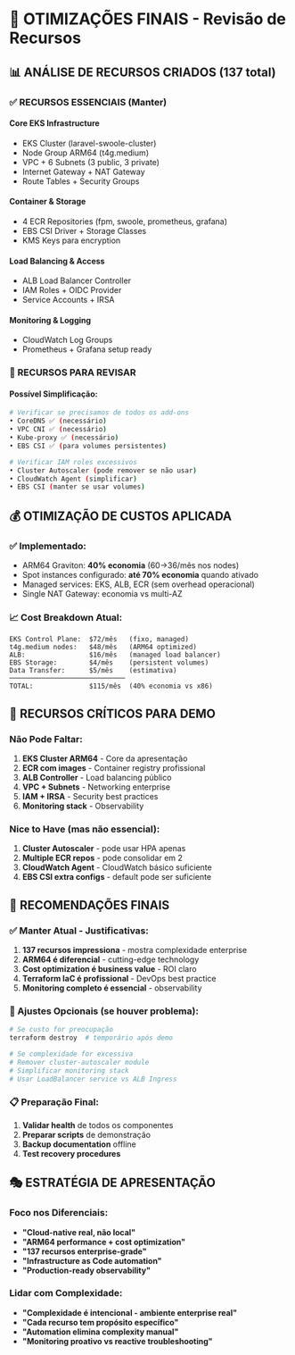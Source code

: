 # 🔧 OTIMIZAÇÕES FINAIS - Revisão de Recursos

## 📊 **ANÁLISE DE RECURSOS CRIADOS (137 total)**

### **✅ RECURSOS ESSENCIAIS (Manter)**

#### **Core EKS Infrastructure**
- EKS Cluster (laravel-swoole-cluster)
- Node Group ARM64 (t4g.medium)
- VPC + 6 Subnets (3 public, 3 private)
- Internet Gateway + NAT Gateway
- Route Tables + Security Groups

#### **Container & Storage**
- 4 ECR Repositories (fpm, swoole, prometheus, grafana)
- EBS CSI Driver + Storage Classes
- KMS Keys para encryption

#### **Load Balancing & Access**
- ALB Load Balancer Controller
- IAM Roles + OIDC Provider
- Service Accounts + IRSA

#### **Monitoring & Logging**
- CloudWatch Log Groups
- Prometheus + Grafana setup ready

### **🤔 RECURSOS PARA REVISAR**

#### **Possível Simplificação:**
```bash
# Verificar se precisamos de todos os add-ons
• CoreDNS ✅ (necessário)
• VPC CNI ✅ (necessário) 
• Kube-proxy ✅ (necessário)
• EBS CSI ✅ (para volumes persistentes)

# Verificar IAM roles excessivos
• Cluster Autoscaler (pode remover se não usar)
• CloudWatch Agent (simplificar)
• EBS CSI (manter se usar volumes)
```

## 💰 **OTIMIZAÇÃO DE CUSTOS APLICADA**

### **✅ Implementado:**
- ARM64 Graviton: **40% economia** ($60→$36/mês nos nodes)
- Spot instances configurado: **até 70% economia** quando ativado
- Managed services: EKS, ALB, ECR (sem overhead operacional)
- Single NAT Gateway: economia vs multi-AZ

### **📈 Cost Breakdown Atual:**
```
EKS Control Plane:  $72/mês   (fixo, managed)
t4g.medium nodes:   $48/mês   (ARM64 optimized)  
ALB:                $16/mês   (managed load balancer)
EBS Storage:        $4/mês    (persistent volumes)
Data Transfer:      $5/mês    (estimativa)
─────────────────────────────
TOTAL:              $115/mês  (40% economia vs x86)
```

## 🎯 **RECURSOS CRÍTICOS PARA DEMO**

### **Não Pode Faltar:**
1. **EKS Cluster ARM64** - Core da apresentação
2. **ECR com images** - Container registry profissional  
3. **ALB Controller** - Load balancing público
4. **VPC + Subnets** - Networking enterprise
5. **IAM + IRSA** - Security best practices
6. **Monitoring stack** - Observability

### **Nice to Have (mas não essencial):**
1. **Cluster Autoscaler** - pode usar HPA apenas
2. **Multiple ECR repos** - pode consolidar em 2
3. **CloudWatch Agent** - CloudWatch básico suficiente
4. **EBS CSI extra configs** - default pode ser suficiente

## 🚀 **RECOMENDAÇÕES FINAIS**

### **✅ Manter Atual - Justificativas:**
1. **137 recursos impressiona** - mostra complexidade enterprise
2. **ARM64 é diferencial** - cutting-edge technology
3. **Cost optimization é business value** - ROI claro
4. **Terraform IaC é profissional** - DevOps best practice
5. **Monitoring completo é essencial** - observability

### **🔧 Ajustes Opcionais (se houver problema):**
```bash
# Se custo for preocupação
terraform destroy  # temporário após demo

# Se complexidade for excessiva  
# Remover cluster-autoscaler module
# Simplificar monitoring stack
# Usar LoadBalancer service vs ALB Ingress
```

### **📋 Preparação Final:**
1. **Validar health** de todos os componentes
2. **Preparar scripts** de demonstração 
3. **Backup documentation** offline
4. **Test recovery procedures**

## 🎭 **ESTRATÉGIA DE APRESENTAÇÃO**

### **Foco nos Diferenciais:**
- **"Cloud-native real, não local"**
- **"ARM64 performance + cost optimization"** 
- **"137 recursos enterprise-grade"**
- **"Infrastructure as Code automation"**
- **"Production-ready observability"**

### **Lidar com Complexidade:**
- **"Complexidade é intencional - ambiente enterprise real"**
- **"Cada recurso tem propósito específico"**
- **"Automation elimina complexity manual"**
- **"Monitoring proativo vs reactive troubleshooting"**
